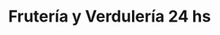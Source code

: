 ---
title: "Frutería y Verdulería 24 hs"
url: /ciudad-autonoma-de-buenos-aires/fruteria-y-verduleria-24-hs/
shop: frutería
---